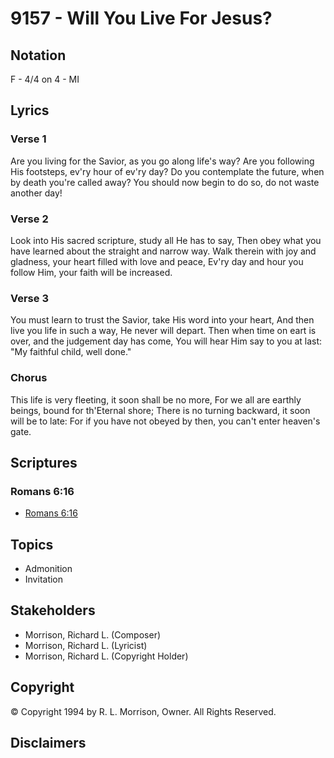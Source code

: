 # 9157 - Will You Live For Jesus?

## Notation

F - 4/4 on 4 - MI

## Lyrics

### Verse 1

Are you living for the Savior, as you go along life's way? Are you following His footsteps, ev'ry hour of ev'ry day? Do you contemplate the future, when by death you're called away? You should now begin to do so, do not waste another day!

### Verse 2

Look into His sacred scripture, study all He has to say, Then obey what you have learned about the straight and narrow way. Walk therein with joy and gladness, your heart filled with love and peace, Ev'ry day and hour you follow Him, your faith will be increased.

### Verse 3

You must learn to trust the Savior, take His word into your heart, And then live you life in such a way, He never will depart. Then when time on eart is over, and the judgement day has come, You will hear Him say to you at last: "My faithful child, well done."

### Chorus

This life is very fleeting, it soon shall be no more, For we all are earthly beings, bound for th'Eternal shore; There is no turning backward, it soon will be to late: For if you have not obeyed by then, you can't enter heaven's gate.


## Scriptures

### Romans 6:16

- [Romans 6:16](https://www.biblegateway.com/passage/?search=Romans%206%3A16)


## Topics

- Admonition
- Invitation

## Stakeholders

- Morrison, Richard L. (Composer)
- Morrison, Richard L. (Lyricist)
- Morrison, Richard L. (Copyright Holder)

## Copyright

© Copyright 1994 by R. L. Morrison, Owner. All Rights Reserved.


## Disclaimers


